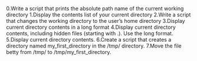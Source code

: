 0.Write a script that prints the absolute path name of the current working directory
1.Display the contents list of your current directory
2.Write a script that changes the working directory to the user’s home directory
3.Display current directory contents in a long format
4.Display current directory contents, including hidden files (starting with .). Use the long format.
5.Display current directory contents.
6.Create a script that creates a directory named my_first_directory in the /tmp/ directory.
7.Move the file betty from /tmp/ to /tmp/my_first_directory.
